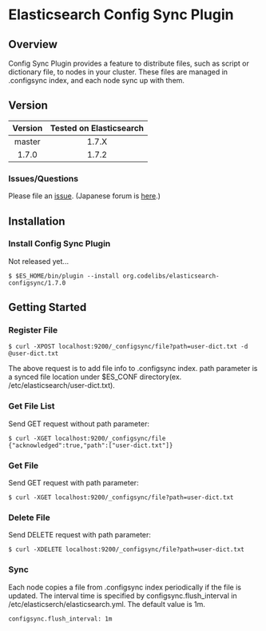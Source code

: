 Elasticsearch Config Sync Plugin
=======================

## Overview

Config Sync Plugin provides a feature to distribute files, such as script or dictionary file, to nodes in your cluster.
These files are managed in .configsync index, and each node sync up with them.

## Version

| Version   | Tested on Elasticsearch |
|:---------:|:-----------------------:|
| master    | 1.7.X                   |
| 1.7.0     | 1.7.2                   |

### Issues/Questions

Please file an [issue](https://github.com/codelibs/elasticsearch-configsync/issues "issue").
(Japanese forum is [here](https://github.com/codelibs/codelibs-ja-forum "here").)

## Installation

### Install Config Sync Plugin

Not released yet...

    $ $ES_HOME/bin/plugin --install org.codelibs/elasticsearch-configsync/1.7.0

## Getting Started

### Register File

    $ curl -XPOST localhost:9200/_configsync/file?path=user-dict.txt -d @user-dict.txt

The above request is to add file info to .configsync index.
path parameter is a synced file location under $ES_CONF directory(ex. /etc/elasticsearch/user-dict.txt).

### Get File List

Send GET request without path parameter:

    $ curl -XGET localhost:9200/_configsync/file
    {"acknowledged":true,"path":["user-dict.txt"]}

### Get File

Send GET request with path parameter:

    $ curl -XGET localhost:9200/_configsync/file?path=user-dict.txt

### Delete File

Send DELETE request with path parameter:

    $ curl -XDELETE localhost:9200/_configsync/file?path=user-dict.txt

### Sync

Each node copies a file from .configsync index periodically if the file is updated.
The interval time is specified by configsync.flush_interval in /etc/elasticserch/elasticsearch.yml.
The default value is 1m.

    configsync.flush_interval: 1m
